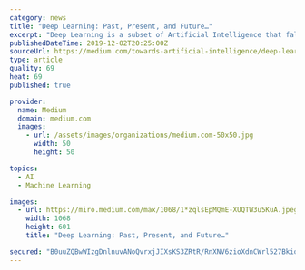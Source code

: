 ```yaml
---
category: news
title: "Deep Learning: Past, Present, and Future…"
excerpt: "Deep Learning is a subset of Artificial Intelligence that falls under the umbrella of machine learning. It is inspired by the structure and function of the human brain. Deep Learning is a method of enabling computers to carry out specific tasks that ..."
publishedDateTime: 2019-12-02T20:25:00Z
sourceUrl: https://medium.com/towards-artificial-intelligence/deep-learning-past-present-and-future-b6316253cad8
type: article
quality: 69
heat: 69
published: true

provider:
  name: Medium
  domain: medium.com
  images:
    - url: /assets/images/organizations/medium.com-50x50.jpg
      width: 50
      height: 50

topics:
  - AI
  - Machine Learning

images:
  - url: https://miro.medium.com/max/1068/1*zqlsEpMQmE-XUQTW3u5KuA.jpeg
    width: 1068
    height: 601
    title: "Deep Learning: Past, Present, and Future…"

secured: "B0uuZQBwWIzgDnlnuvANoQvrxjJIXsKS3ZRtR/RnXNV6zioXdnCWrl527BkioOvoZEq2TxnaSZBvYTyk23JXrhNhtmED3UScVpRqaCyCgUMP0NzXCH+hOGS7qXGyff14i4p0jPxBSMVXMIfx2kwNTk6LseF/q9h7Sr4qMAtLEI1R5MBNNsPoSpQ271VzUN1X8tqZXnAqVrk+GmIzXmz8gyQ4OGl6SQbIqDmsBpqEs39AF6RAOBnCgEwVhAcQ7YZsSiXy3wfvis8gv5xAbMXAbA==;9tFkAWbPMfhuIYSZPlboOA=="
---
```


